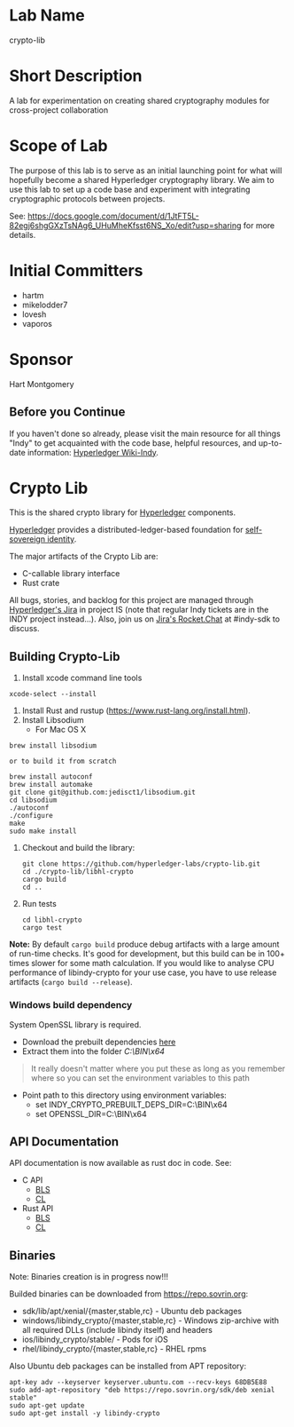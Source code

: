 # Lab Name
crypto-lib

# Short Description
A lab for experimentation on creating shared cryptography modules for cross-project collaboration

# Scope of Lab
The purpose of this lab is to serve as an initial launching point for what will hopefully become a shared Hyperledger cryptography library.  We aim to use this lab to set up a code base and experiment with integrating cryptographic protocols between projects.

See:  https://docs.google.com/document/d/1JtFT5L-82egj6shgGXzTsNAg6_UHuMheKfsst6NS_Xo/edit?usp=sharing
for more details.

# Initial Committers
- hartm
- mikelodder7
- lovesh
- vaporos

# Sponsor
Hart Montgomery


## Before you Continue

If you haven't done so already, please visit the main resource for all things "Indy" to get acquainted with the code base, helpful resources, and up-to-date information: [Hyperledger Wiki-Indy](https://wiki.hyperledger.org/projects/indy).

# Crypto Lib

This is the shared crypto library for [Hyperledger](https://www.hyperledger.org/projects) components.

[Hyperledger](https://www.hyperledger.org/projects) provides a distributed-ledger-based foundation for [self-sovereign identity](https://sovrin.org).

The major artifacts of the Crypto Lib are:
* С-callable library interface
* Rust сrate

All bugs, stories, and backlog for this project are managed through [Hyperledger's Jira](https://jira.hyperledger.org)
in project IS (note that regular Indy tickets are in the INDY project instead...). Also, join
us on [Jira's Rocket.Chat](chat.hyperledger.org) at #indy-sdk to discuss.

## Building Crypto-Lib

1. Install xcode command line tools
```
xcode-select --install
```
1. Install Rust and rustup (https://www.rust-lang.org/install.html).
1. Install Libsodium
    - For Mac OS X
```
brew install libsodium

or to build it from scratch

brew install autoconf
brew install automake
git clone git@github.com:jedisct1/libsodium.git
cd libsodium
./autoconf
./configure
make
sudo make install
```
1. Checkout and build the library:

   ```
   git clone https://github.com/hyperledger-labs/crypto-lib.git
   cd ./crypto-lib/libhl-crypto
   cargo build
   cd ..
   ```
1. Run tests
   ```
   cd libhl-crypto
   cargo test
   ```
**Note:**
By default `cargo build` produce debug artifacts with a large amount of run-time checks.
It's good for development, but this build can be in 100+ times slower for some math calculation.
If you would like to analyse CPU performance of libindy-crypto for your use case, you have to use release artifacts (`cargo build --release`).

### Windows build dependency
System OpenSSL library is required.
- Download the prebuilt dependencies [here](https://repo.sovrin.org/windows/libindy_crypto/deps/)
- Extract them into the folder _C:\BIN\x64_
> It really doesn't matter where you put these as long as you remember where so you can set
> the environment variables to this path
- Point path to this directory using environment variables:
  - set INDY_CRYPTO_PREBUILT_DEPS_DIR=C:\BIN\x64
  - set OPENSSL_DIR=C:\BIN\x64

## API Documentation

API documentation is now available as rust doc in code. See:
* C API
    - [BLS](libindy-crypto/src/ffi/bls.rs)
    - [CL](libindy-crypto/src/ffi/cl)
* Rust API
    - [BLS](libindy-crypto/src/bls/mod.rs)
    - [CL](libindy-crypto/src/cl)

## Binaries

Note: Binaries creation is in progress now!!!

Builded binaries can be downloaded from https://repo.sovrin.org:
* sdk/lib/apt/xenial/{master,stable,rc} - Ubuntu deb packages
* windows/libindy_crypto/{master,stable,rc} - Windows zip-archive with all required DLLs (include libindy itself) and headers
* ios/libindy_crypto/stable/ - Pods for iOS
* rhel/libindy_crypto/{master,stable,rc} - RHEL rpms

Also Ubuntu deb packages can be installed from APT repository:
```
apt-key adv --keyserver keyserver.ubuntu.com --recv-keys 68DB5E88
sudo add-apt-repository "deb https://repo.sovrin.org/sdk/deb xenial stable"
sudo apt-get update
sudo apt-get install -y libindy-crypto
```

